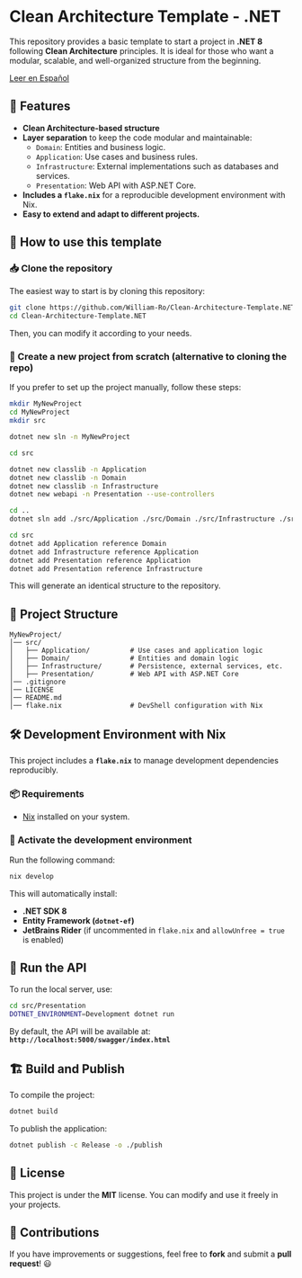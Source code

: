# Clean Architecture Template - .NET

This repository provides a basic template to start a project in **.NET 8** following **Clean Architecture** principles. It is ideal for those who want a modular, scalable, and well-organized structure from the beginning.

[Leer en Español](README.es.md)

## 📌 Features

- **Clean Architecture-based structure**
- **Layer separation** to keep the code modular and maintainable:
  - `Domain`: Entities and business logic.
  - `Application`: Use cases and business rules.
  - `Infrastructure`: External implementations such as databases and services.
  - `Presentation`: Web API with ASP.NET Core.
- **Includes a `flake.nix`** for a reproducible development environment with Nix.
- **Easy to extend and adapt to different projects.**

## 🚀 How to use this template

### 📥 Clone the repository

The easiest way to start is by cloning this repository:

```sh
git clone https://github.com/William-Ro/Clean-Architecture-Template.NET
cd Clean-Architecture-Template.NET
```

Then, you can modify it according to your needs.

### 🔨 Create a new project from scratch (alternative to cloning the repo)

If you prefer to set up the project manually, follow these steps:

```sh
mkdir MyNewProject
cd MyNewProject
mkdir src

dotnet new sln -n MyNewProject

cd src

dotnet new classlib -n Application
dotnet new classlib -n Domain
dotnet new classlib -n Infrastructure
dotnet new webapi -n Presentation --use-controllers

cd ..
dotnet sln add ./src/Application ./src/Domain ./src/Infrastructure ./src/Presentation

cd src
dotnet add Application reference Domain
dotnet add Infrastructure reference Application
dotnet add Presentation reference Application
dotnet add Presentation reference Infrastructure
```

This will generate an identical structure to the repository.

## 📂 Project Structure

```
MyNewProject/
│── src/
│   ├── Application/          # Use cases and application logic
│   ├── Domain/               # Entities and domain logic
│   ├── Infrastructure/       # Persistence, external services, etc.
│   ├── Presentation/         # Web API with ASP.NET Core
│── .gitignore
│── LICENSE
│── README.md
│── flake.nix                 # DevShell configuration with Nix
```

## 🛠️ Development Environment with Nix

This project includes a **`flake.nix`** to manage development dependencies reproducibly.

### 📦 Requirements

- [Nix](https://nixos.org/download.html) installed on your system.

### 🔧 Activate the development environment

Run the following command:

```sh
nix develop
```

This will automatically install:

- **.NET SDK 8**
- **Entity Framework (`dotnet-ef`)**
- **JetBrains Rider** (if uncommented in `flake.nix` and `allowUnfree = true` is enabled)

## 🏁 Run the API

To run the local server, use:

```sh
cd src/Presentation
DOTNET_ENVIRONMENT=Development dotnet run
```

By default, the API will be available at: **`http://localhost:5000/swagger/index.html`**

## 🏗️ Build and Publish

To compile the project:

```sh
dotnet build
```

To publish the application:

```sh
dotnet publish -c Release -o ./publish
```

## 📜 License

This project is under the **MIT** license. You can modify and use it freely in your projects.

## 🤝 Contributions

If you have improvements or suggestions, feel free to **fork** and submit a **pull request**! 😃
